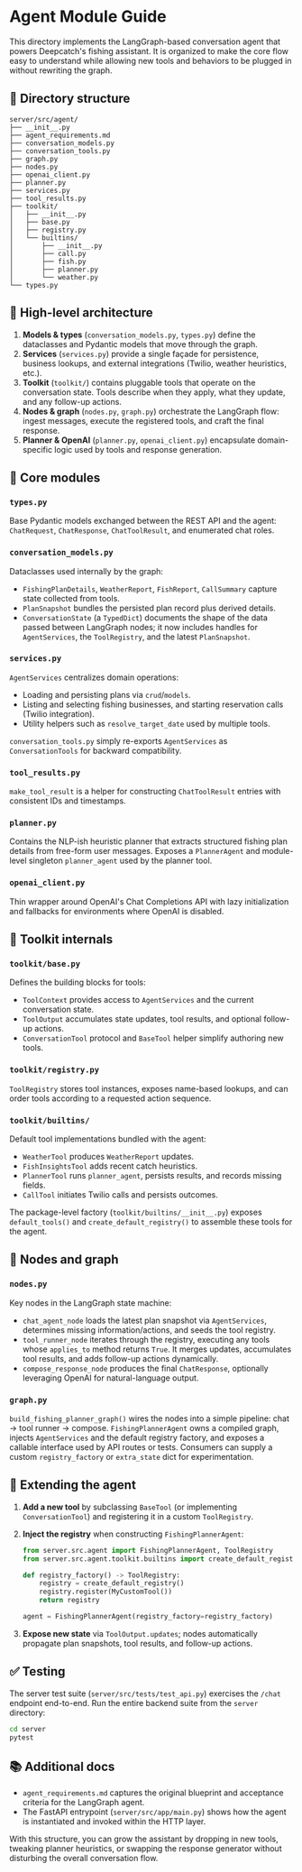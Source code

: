 # Agent Module Guide

This directory implements the LangGraph-based conversation agent that powers Deepcatch's fishing assistant. It is organized to make the core flow easy to understand while allowing new tools and behaviors to be plugged in without rewriting the graph.

## 📁 Directory structure

```text
server/src/agent/
├── __init__.py
├── agent_requirements.md
├── conversation_models.py
├── conversation_tools.py
├── graph.py
├── nodes.py
├── openai_client.py
├── planner.py
├── services.py
├── tool_results.py
├── toolkit/
│   ├── __init__.py
│   ├── base.py
│   ├── registry.py
│   └── builtins/
│       ├── __init__.py
│       ├── call.py
│       ├── fish.py
│       ├── planner.py
│       └── weather.py
└── types.py
```

## 🔌 High-level architecture

1. **Models & types** (`conversation_models.py`, `types.py`) define the dataclasses and Pydantic models that move through the graph.
2. **Services** (`services.py`) provide a single façade for persistence, business lookups, and external integrations (Twilio, weather heuristics, etc.).
3. **Toolkit** (`toolkit/`) contains pluggable tools that operate on the conversation state. Tools describe when they apply, what they update, and any follow-up actions.
4. **Nodes & graph** (`nodes.py`, `graph.py`) orchestrate the LangGraph flow: ingest messages, execute the registered tools, and craft the final response.
5. **Planner & OpenAI** (`planner.py`, `openai_client.py`) encapsulate domain-specific logic used by tools and response generation.

## 🧱 Core modules

### `types.py`

Base Pydantic models exchanged between the REST API and the agent: `ChatRequest`, `ChatResponse`, `ChatToolResult`, and enumerated chat roles.

### `conversation_models.py`

Dataclasses used internally by the graph:

- `FishingPlanDetails`, `WeatherReport`, `FishReport`, `CallSummary` capture state collected from tools.
- `PlanSnapshot` bundles the persisted plan record plus derived details.
- `ConversationState` (a `TypedDict`) documents the shape of the data passed between LangGraph nodes; it now includes handles for `AgentServices`, the `ToolRegistry`, and the latest `PlanSnapshot`.

### `services.py`

`AgentServices` centralizes domain operations:

- Loading and persisting plans via `crud`/`models`.
- Listing and selecting fishing businesses, and starting reservation calls (Twilio integration).
- Utility helpers such as `resolve_target_date` used by multiple tools.

`conversation_tools.py` simply re-exports `AgentServices` as `ConversationTools` for backward compatibility.

### `tool_results.py`

`make_tool_result` is a helper for constructing `ChatToolResult` entries with consistent IDs and timestamps.

### `planner.py`

Contains the NLP-ish heuristic planner that extracts structured fishing plan details from free-form user messages. Exposes a `PlannerAgent` and module-level singleton `planner_agent` used by the planner tool.

### `openai_client.py`

Thin wrapper around OpenAI's Chat Completions API with lazy initialization and fallbacks for environments where OpenAI is disabled.

## 🧰 Toolkit internals

### `toolkit/base.py`

Defines the building blocks for tools:

- `ToolContext` provides access to `AgentServices` and the current conversation state.
- `ToolOutput` accumulates state updates, tool results, and optional follow-up actions.
- `ConversationTool` protocol and `BaseTool` helper simplify authoring new tools.

### `toolkit/registry.py`

`ToolRegistry` stores tool instances, exposes name-based lookups, and can order tools according to a requested action sequence.

### `toolkit/builtins/`

Default tool implementations bundled with the agent:

- `WeatherTool` produces `WeatherReport` updates.
- `FishInsightsTool` adds recent catch heuristics.
- `PlannerTool` runs `planner_agent`, persists results, and records missing fields.
- `CallTool` initiates Twilio calls and persists outcomes.

The package-level factory (`toolkit/builtins/__init__.py`) exposes `default_tools()` and `create_default_registry()` to assemble these tools for the agent.

## 🧠 Nodes and graph

### `nodes.py`

Key nodes in the LangGraph state machine:

- `chat_agent_node` loads the latest plan snapshot via `AgentServices`, determines missing information/actions, and seeds the tool registry.
- `tool_runner_node` iterates through the registry, executing any tools whose `applies_to` method returns `True`. It merges updates, accumulates tool results, and adds follow-up actions dynamically.
- `compose_response_node` produces the final `ChatResponse`, optionally leveraging OpenAI for natural-language output.

### `graph.py`

`build_fishing_planner_graph()` wires the nodes into a simple pipeline: chat → tool runner → compose. `FishingPlannerAgent` owns a compiled graph, injects `AgentServices` and the default registry factory, and exposes a callable interface used by API routes or tests. Consumers can supply a custom `registry_factory` or `extra_state` dict for experimentation.

## 🚀 Extending the agent

1. **Add a new tool** by subclassing `BaseTool` (or implementing `ConversationTool`) and registering it in a custom `ToolRegistry`.
2. **Inject the registry** when constructing `FishingPlannerAgent`:

   ```python
   from server.src.agent import FishingPlannerAgent, ToolRegistry
   from server.src.agent.toolkit.builtins import create_default_registry

   def registry_factory() -> ToolRegistry:
       registry = create_default_registry()
       registry.register(MyCustomTool())
       return registry

   agent = FishingPlannerAgent(registry_factory=registry_factory)
   ```

3. **Expose new state** via `ToolOutput.updates`; nodes automatically propagate plan snapshots, tool results, and follow-up actions.

## ✅ Testing

The server test suite (`server/src/tests/test_api.py`) exercises the `/chat` endpoint end-to-end. Run the entire backend suite from the `server` directory:

```bash
cd server
pytest
```

## 📚 Additional docs

- `agent_requirements.md` captures the original blueprint and acceptance criteria for the LangGraph agent.
- The FastAPI entrypoint (`server/src/app/main.py`) shows how the agent is instantiated and invoked within the HTTP layer.

With this structure, you can grow the assistant by dropping in new tools, tweaking planner heuristics, or swapping the response generator without disturbing the overall conversation flow.
